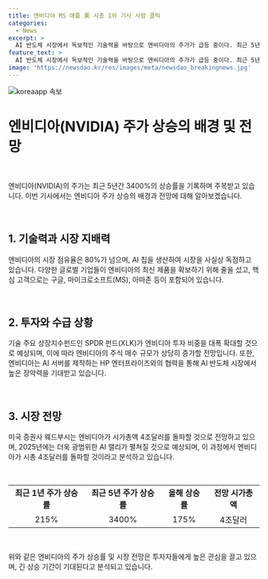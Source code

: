 ```yaml
---
title: 엔비디아 MS 애플 美 시총 1위 기사 사람 클릭
categories:
  - News
excerpt: >
  AI 반도체 시장에서 독보적인 기술력을 바탕으로 엔비디아의 주가가 급등 중이다. 최근 5년간 주가는 3400% 상승, 올해 175% 성장하여 시총 4조달러를 넘어서며 엔비디아는 세계 시총 1위로 올라섰다. 미국 뉴욕 주식시장에서 엔비디아의 주가는 3.51% 상승하여 마이크로소프트를 제치고 세계 시총 1위에 등극했다. 엔비디아는 AI 칩 생산과 시장 독점으로 글로벌 기업들의 확실한 선택이 되어 AI 반도체 시장을 선도하고 있다. 기술주에 투자하는 주요 상장지수펀드(XLK)가 엔비디아 투자 비중을 대폭 확대할 것으로 예상되며, 엔비디아는 시총 4조달러를 돌파할 것으로 분석되고 있다.
feature_text: >
  AI 반도체 시장에서 독보적인 기술력을 바탕으로 엔비디아의 주가가 급등 중이다. 최근 5년간 주가는 3400% 상승, 올해 175% 성장하여 시총 4조달러를 넘어서며 엔비디아는 세계 시총 1위로 올라섰다. 미국 뉴욕 주식시장에서 엔비디아의 주가는 3.51% 상승하여 마이크로소프트를 제치고 세계 시총 1위에 등극했다. 엔비디아는 AI 칩 생산과 시장 독점으로 글로벌 기업들의 확실한 선택이 되어 AI 반도체 시장을 선도하고 있다. 기술주에 투자하는 주요 상장지수펀드(XLK)가 엔비디아 투자 비중을 대폭 확대할 것으로 예상되며, 엔비디아는 시총 4조달러를 돌파할 것으로 분석되고 있다.
image: 'https://newsdao.kr/res/images/meta/newsdao_breakingnews.jpg'
---
```


<p><img src="https://newsdao.kr/res/images/meta/newsdao_breakingnews.jpg" alt="koreaapp 속보" /></p>

<h1 data-ke-size="size26">엔비디아(NVIDIA) 주가 상승의 배경 및 전망</h1>

<p data-ke-size="size16">&nbsp;</p>

<p>엔비디아(NVIDIA)의 주가는 최근 5년간 3400%의 상승률을 기록하며 주목받고 있습니다. 이번 기사에서는 엔비디아 주가 상승의 배경과 전망에 대해 알아보겠습니다.</p>

<p data-ke-size="size16">&nbsp;</p>

<h2 data-ke-size="size26">1. 기술력과 시장 지배력</h2>

<p data-ke-size="size16">엔비디아의 시장 점유율은 80%가 넘으며, AI 칩을 생산하여 시장을 사실상 독점하고 있습니다. 다양한 글로벌 기업들이 엔비디아의 최신 제품을 확보하기 위해 줄을 섰고, 핵심 고객으로는 구글, 마이크로소프트(MS), 아마존 등이 포함되어 있습니다.</p>

<p data-ke-size="size16">&nbsp;</p>

<h2 data-ke-size="size26">2. 투자와 수급 상황</h2>

<p data-ke-size="size16">기술 주요 상장지수펀드인 SPDR 펀드(XLK)가 엔비디아 투자 비중을 대폭 확대할 것으로 예상되며, 이에 따라 엔비디아의 주식 매수 규모가 상당히 증가할 전망입니다. 또한, 엔비디아는 AI 서버를 제작하는 HP 엔터프라이즈와의 협력을 통해 AI 반도체 시장에서 높은 장악력을 기대받고 있습니다.</p>

<p data-ke-size="size16">&nbsp;</p>

<h2 data-ke-size="size26">3. 시장 전망</h2>

<p data-ke-size="size16">미국 증권사 웨드부시는 엔비디아가 시가총액 4조달러를 돌파할 것으로 전망하고 있으며, 2025년에는 더욱 광범위한 AI 랠리가 펼쳐질 것으로 예상되며, 이 과정에서 엔비디아가 시총 4조달러를 돌파할 것이라고 분석하고 있습니다.</p>

<p data-ke-size="size16">&nbsp;</p>

<table>
  <tr>
    <td style="text-align: center; height: 17px;"><b>최근 1년 주가 상승률</b></td>
    <td style="text-align: center; height: 17px;"><b>최근 5년 주가 상승률</b></td>
    <td style="text-align: center; height: 17px;"><b>올해 상승률</b></td>
    <td style="text-align: center; height: 17px;"><b>전망 시가총액</b></td>
  </tr>
  <tr>
    <td style="text-align: center; height: 17px;">215%</td>
    <td style="text-align: center; height: 17px;">3400%</td>
    <td style="text-align: center; height: 17px;">175%</td>
    <td style="text-align: center; height: 17px;">4조달러</td>
  </tr>
</table>

<p data-ke-size="size16">&nbsp;</p>

<p>위와 같은 엔비디아의 주가 상승률 및 시장 전망은 투자자들에게 높은 관심을 끌고 있으며, 긴 상승 기간이 기대된다고 분석되고 있습니다.</p>

